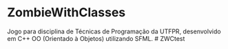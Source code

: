 # ZombieWithClasses
Jogo para disciplina de Técnicas de Programação da UTFPR, desenvolvido em C++ OO (Orientado à Objetos) utilizando SFML.
#   Z W C t e s t  
 